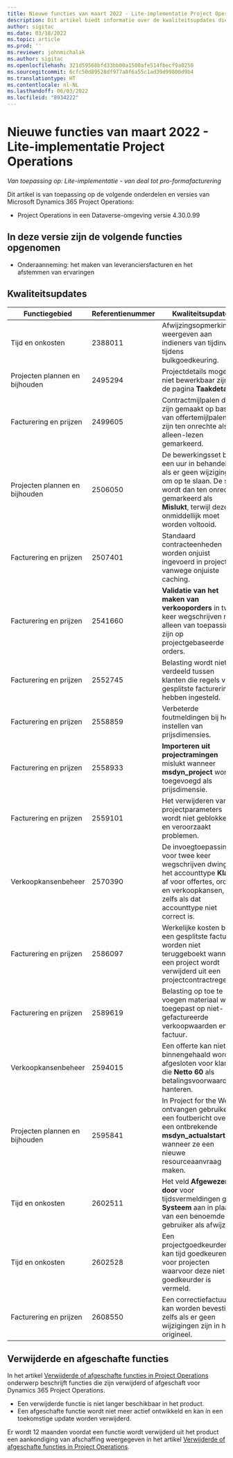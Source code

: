 ```yaml
---
title: Nieuwe functies van maart 2022 - Lite-implementatie Project Operations
description: Dit artikel biedt informatie over de kwaliteitsupdates die beschikbaar zijn in de versie van Project Operations Lite-implementatie van maart 2022.
author: sigitac
ms.date: 03/18/2022
ms.topic: article
ms.prod: ''
ms.reviewer: johnmichalak
ms.author: sigitac
ms.openlocfilehash: 321d59568bfd33bb00a1500afe514fbecf9a0250
ms.sourcegitcommit: 6cfc50d89528df977a8f6a55c1ad39d99800d9b4
ms.translationtype: HT
ms.contentlocale: nl-NL
ms.lasthandoff: 06/03/2022
ms.locfileid: "8934222"
---
```

# <a name="whats-new-march-2022---project-operations-lite-deployment"></a>Nieuwe functies van maart 2022 - Lite-implementatie Project Operations

_Van toepassing op: Lite-implementatie - van deal tot pro-formafacturering_

Dit artikel is van toepassing op de volgende onderdelen en versies van Microsoft Dynamics 365 Project Operations:

- Project Operations in een Dataverse-omgeving versie 4.30.0.99

## <a name="features-included-in-this-release"></a>In deze versie zijn de volgende functies opgenomen

- Onderaanneming: het maken van leveranciersfacturen en het afstemmen van ervaringen

## <a name="quality-updates"></a>Kwaliteitsupdates

| Functiegebied | Referentienummer | Kwaliteitsupdate |
| --- | --- | --- |
| Tijd en onkosten | 2388011 | Afwijzingsopmerkingen weergeven aan indieners van tijdinvoer tijdens bulkgoedkeuring. |
| Projecten plannen en bijhouden | 2495294 | Projectdetails mogen niet bewerkbaar zijn op de pagina **Taakdetails**. |
| Facturering en prijzen | 2499605 | Contractmijlpalen die zijn gemaakt op basis van offertemijlpalen zijn ten onrechte als alleen-lezen gemarkeerd. |
| Projecten plannen en bijhouden | 2506050 | De bewerkingsset blijft een uur in behandeling als er geen wijziging is om op te slaan. De set wordt dan ten onrechte gemarkeerd als **Mislukt**, terwijl deze onmiddellijk moet worden voltooid. |
| Facturering en prijzen | 2507401 | Standaard contracteenheden worden onjuist ingevoerd in projecten vanwege onjuiste caching. |
| Facturering en prijzen | 2541660 | **Validatie van het maken van verkooporders** in twee keer wegschrijven mag alleen van toepassing zijn op projectgebaseerde orders. |
| Facturering en prijzen | 2552745 | Belasting wordt niet verdeeld tussen klanten die regels voor gesplitste facturering hebben ingesteld. |
| Facturering en prijzen | 2558859 | Verbeterde foutmeldingen bij het instellen van prijsdimensies. |
| Facturering en prijzen | 2558933 | **Importeren uit projectramingen** mislukt wanneer **msdyn\_project** wordt toegevoegd als prijsdimensie. |
| Facturering en prijzen | 2559101 | Het verwijderen van projectparameters wordt niet geblokkeerd en veroorzaakt problemen. |
| Verkoopkansenbeheer | 2570390 | De invoegtoepassing voor twee keer wegschrijven dwingt het accounttype **Klant** af voor offertes, orders en verkoopkansen, zelfs als dat accounttype niet correct is. |
| Facturering en prijzen | 2586097 | Werkelijke kosten bij een gesplitste factuur worden niet teruggeboekt wanneer een project wordt verwijderd uit een projectcontractregel. |
| Facturering en prijzen | 2589619 | Belasting op toe te voegen materiaal wordt toegepast op niet-gefactureerde verkoopwaarden en de factuur. |
| Verkoopkansenbeheer | 2594015 | Een offerte kan niet als binnengehaald worden afgesloten voor klanten die **Netto 60** als betalingsvoorwaarden hanteren. |
| Projecten plannen en bijhouden | 2595841 | In Project for the Web ontvangen gebruikers een foutbericht over een ontbrekende **msdyn\_actualstart** wanneer ze een nieuwe resourceaanvraag maken. |
| Tijd en onkosten | 2602511 | Het veld **Afgewezen door** voor tijdsvermeldingen geeft **Systeem** aan in plaats van een benoemde gebruiker als afwijzer. |
| Tijd en onkosten | 2602528 | Een projectgoedkeurder kan tijd goedkeuren voor projecten waarvoor deze niet als goedkeurder is vermeld. |
| Facturering en prijzen | 2608550 | Een correctiefactuur kan worden bevestigd, zelfs als er geen wijzigingen zijn in het origineel. |

## <a name="removed-and-deprecated-features"></a>Verwijderde en afgeschafte functies

In het artikel [Verwijderde of afgeschafte functies in Project Operations](../../whats-new/removed-depreciated-features-project.md) onderwerp beschrijft functies die zijn verwijderd of afgeschaft voor Dynamics 365 Project Operations.

- Een verwijderde functie is niet langer beschikbaar in het product.
- Een afgeschafte functie wordt niet meer actief ontwikkeld en kan in een toekomstige update worden verwijderd.

Er wordt 12 maanden voordat een functie wordt verwijderd uit het product een aankondiging van afschaffing weergegeven in het artikel [Verwijderde of afgeschafte functies in Project Operations](../../whats-new/removed-depreciated-features-project.md).
